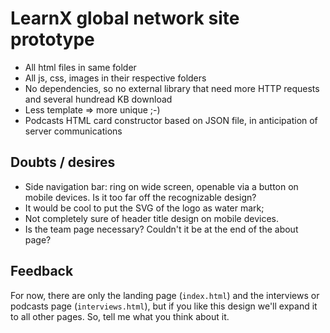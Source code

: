 # LearnX global network site prototype
* All html files in same folder
* All js, css, images in their respective folders
* No dependencies, so no external library that need more HTTP requests and several hundread KB download
* Less template => more unique ;-)
* Podcasts HTML card constructor based on JSON file, in anticipation of server communications
## Doubts / desires
* Side navigation bar: ring on wide screen, openable via a button on mobile devices. Is it too far off the recognizable design?
* It would be cool to put the SVG of the logo as water mark;
* Not completely sure of header title design on mobile devices.
* Is the team page necessary? Couldn't it be at the end of the about page?
## Feedback
For now, there are only the landing page (`index.html`) and the interviews or podcasts page (`interviews.html`), but if you like this design we'll expand it to all other pages. So, tell me what you think about it.